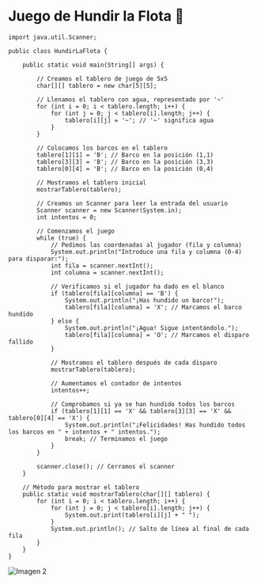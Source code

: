 # Juego de Hundir la Flota 🚢
    import java.util.Scanner;

    public class HundirLaFlota {

        public static void main(String[] args) {
    
            // Creamos el tablero de juego de 5x5
            char[][] tablero = new char[5][5];
    
            // Llenamos el tablero con agua, representado por '~'
            for (int i = 0; i < tablero.length; i++) {
                for (int j = 0; j < tablero[i].length; j++) {
                    tablero[i][j] = '~'; // '~' significa agua
                }
            }
    
            // Colocamos los barcos en el tablero
            tablero[1][1] = 'B'; // Barco en la posición (1,1)
            tablero[3][3] = 'B'; // Barco en la posición (3,3)
            tablero[0][4] = 'B'; // Barco en la posición (0,4)
    
            // Mostramos el tablero inicial
            mostrarTablero(tablero);
    
            // Creamos un Scanner para leer la entrada del usuario
            Scanner scanner = new Scanner(System.in);
            int intentos = 0;
    
            // Comenzamos el juego
            while (true) {
                // Pedimos las coordenadas al jugador (fila y columna)
                System.out.println("Introduce una fila y columna (0-4) para disparar:");
                int fila = scanner.nextInt();
                int columna = scanner.nextInt();
    
                // Verificamos si el jugador ha dado en el blanco
                if (tablero[fila][columna] == 'B') {
                    System.out.println("¡Has hundido un barco!");
                    tablero[fila][columna] = 'X'; // Marcamos el barco hundido
                } else {
                    System.out.println("¡Agua! Sigue intentándolo.");
                    tablero[fila][columna] = 'O'; // Marcamos el disparo fallido
                }
    
                // Mostramos el tablero después de cada disparo
                mostrarTablero(tablero);
    
                // Aumentamos el contador de intentos
                intentos++;
    
                // Comprobamos si ya se han hundido todos los barcos
                if (tablero[1][1] == 'X' && tablero[3][3] == 'X' && tablero[0][4] == 'X') {
                    System.out.println("¡Felicidades! Has hundido todos los barcos en " + intentos + " intentos.");
                    break; // Terminamos el juego
                }
            }
    
            scanner.close(); // Cerramos el scanner
        }
    
        // Método para mostrar el tablero
        public static void mostrarTablero(char[][] tablero) {
            for (int i = 0; i < tablero.length; i++) {
                for (int j = 0; j < tablero[i].length; j++) {
                    System.out.print(tablero[i][j] + " ");
                }
                System.out.println(); // Salto de línea al final de cada fila
            }
        }
    }

![Imagen 2](https://encrypted-tbn0.gstatic.com/images?q=tbn:ANd9GcRYhFW4K5sc1tJVAZlUa57ptv7lmGK0AYaDUA&s)